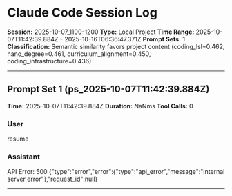 # Claude Code Session Log

**Session:** 2025-10-07_1100-1200
**Type:** Local Project
**Time Range:** 2025-10-07T11:42:39.884Z - 2025-10-16T06:36:47.371Z
**Prompt Sets:** 1
**Classification:** Semantic similarity favors project content (coding_lsl=0.462, nano_degree=0.461, curriculum_alignment=0.450, coding_infrastructure=0.436)

---

<a name="ps_2025-10-07T11:42:39.884Z"></a>
## Prompt Set 1 (ps_2025-10-07T11:42:39.884Z)

**Time:** 2025-10-07T11:42:39.884Z
**Duration:** NaNms
**Tool Calls:** 0

### User

resume

### Assistant

API Error: 500 {"type":"error","error":{"type":"api_error","message":"Internal server error"},"request_id":null}

---


